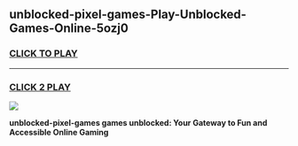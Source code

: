 
## unblocked-pixel-games-Play-Unblocked-Games-Online-5ozj0
<h3>
<a href="https://premium76.site?title=unblocked-pixel-games&ref=25A">CLICK TO PLAY</a></h3>
<hr>

<h3>
<a href="https://premium76.site?title=unblocked-pixel-games&ref=25A">CLICK 2 PLAY</a>
  
</h3>

<a href="https://premium76.site?title=unblocked-pixel-games&ref=25A"><img src="https://clearcache.store/games.png"></a>


**unblocked-pixel-games games unblocked: Your Gateway to Fun and Accessible Online Gaming**
